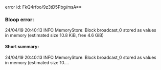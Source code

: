 error id: FkQ4rfoo/9z3tD5Pbg/msA==
### Bloop error:

24/04/19 20:40:13 INFO MemoryStore: Block broadcast_0 stored as values in memory (estimated size 10.8 KiB, free 4.6 GiB)
#### Short summary: 

24/04/19 20:40:13 INFO MemoryStore: Block broadcast_0 stored as values in memory (estimated size 10....